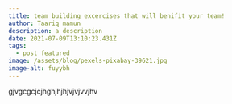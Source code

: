 ```yaml
---
title: team building excercises that will benifit your team!
author: Taariq mamun
description: a description
date: 2021-07-09T13:10:23.431Z
tags:
  - post featured
image: /assets/blog/pexels-pixabay-39621.jpg
image-alt: fuyybh
---
```

gjvgcgcjcjhghjhjhjvjvjvvjhv